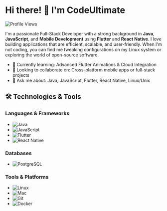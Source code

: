 # Hi there! 👋 I'm CodeUltimate

![Profile Views](https://komarev.com/ghpvc/?username=CodeUltimate&color=blue)


I'm a passionate Full-Stack Developer with a strong background in **Java**, **JavaScript**, and **Mobile Development** using **Flutter** and **React Native**. 
I love building applications that are efficient, scalable, and user-friendly. 
When I'm not coding, you can find me tweaking configurations on my Linux system or exploring the world of open-source software.

- 🌱 Currently learning: Advanced Flutter Animations & Cloud Integration
- 👯 Looking to collaborate on: Cross-platform mobile apps or full-stack projects
- 💬 Ask me about: Java, JavaScript, Flutter, React Native, Linux/Unix

## 🛠️ Technologies & Tools

### Languages & Frameworks
- ![Java](https://img.shields.io/badge/Code-Java-informational?style=flat&logo=java&color=007396)
- ![JavaScript](https://img.shields.io/badge/Code-JavaScript-informational?style=flat&logo=javascript&color=F7DF1E)
- ![Flutter](https://img.shields.io/badge/Framework-Flutter-informational?style=flat&logo=flutter&color=02569B)
- ![React Native](https://img.shields.io/badge/Framework-React_Native-informational?style=flat&logo=react&color=61DAFB)

### Databases
- ![PostgreSQL](https://img.shields.io/badge/Database-PostgreSQL-informational?style=flat&logo=postgresql&color=336791)

### Tools & Platforms
- ![Linux](https://img.shields.io/badge/OS-Linux-informational?style=flat&logo=linux&color=FCC624)
- ![Mac](https://img.shields.io/badge/OS-Mac-informational?style=flat&logo=apple&color=999999)
- ![Git](https://img.shields.io/badge/Tools-Git-informational?style=flat&logo=git&color=F05032)
- ![Docker](https://img.shields.io/badge/Tools-Docker-informational?style=flat&logo=docker&color=2496ED)
